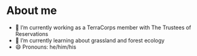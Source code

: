 # About me

- 🔭 I’m currently working as a TerraCorps member with The Trustees of Reservations
- 🌱 I’m currently learning about grassland and forest ecology
- 😄 Pronouns: he/him/his
